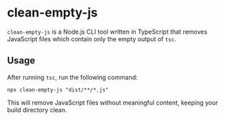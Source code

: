 # clean-empty-js

`clean-empty-js` is a Node.js CLI tool written in TypeScript that removes JavaScript files which contain only the empty output of `tsc`.

## Usage

After running `tsc`, run the following command:

```shell
npx clean-empty-js "dist/**/*.js"
```

This will remove JavaScript files without meaningful content, keeping your build directory clean.
